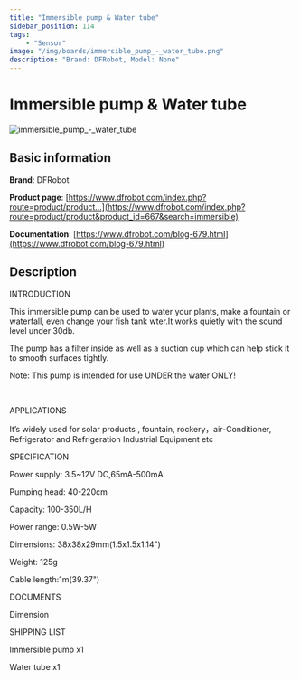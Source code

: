 ```yaml
---
title: "Immersible pump & Water tube"
sidebar_position: 114
tags:
    - "Sensor"
image: "/img/boards/immersible_pump_-_water_tube.png"
description: "Brand: DFRobot, Model: None"
---
```

# Immersible pump & Water tube

![immersible_pump_-_water_tube](/img/boards/immersible_pump_-_water_tube.png)

## Basic information

**Brand**: DFRobot

**Product page**: [https://www.dfrobot.com/index.php?route=product/product...](https://www.dfrobot.com/index.php?route=product/product&product_id=667&search=immersible)

**Documentation**: [https://www.dfrobot.com/blog-679.html](https://www.dfrobot.com/blog-679.html)

## Description

INTRODUCTION

This immersible pump can be used to water your plants, make a fountain or waterfall, even change your fish tank wter\.It works quietly with the sound level under 30db\.

The pump has a filter inside as well as a suction cup which can help stick it to smooth surfaces tightly\.

Note: This pump is intended for use UNDER the water ONLY\!

 

APPLICATIONS

It’s widely used for solar products , fountain, rockery，air\-Conditioner, Refrigerator and Refrigeration Industrial Equipment etc

SPECIFICATION

Power supply: 3\.5~12V DC,65mA\-500mA

Pumping head: 40\-220cm

Capacity: 100\-350L/H

Power range: 0\.5W\-5W

Dimensions: 38x38x29mm\(1\.5x1\.5x1\.14"\)

Weight: 125g

Cable length:1m\(39\.37"\)

DOCUMENTS

Dimension

SHIPPING LIST

Immersible pump x1

Water tube x1

 

